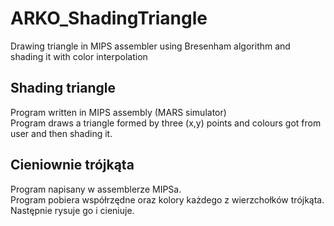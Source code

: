 # ARKO_ShadingTriangle
Drawing triangle in MIPS assembler using Bresenham algorithm and shading it with color interpolation <br />

## Shading triangle
Program written in MIPS assembly (MARS simulator) <br />
Program draws a triangle formed by three (x,y) points and colours got from user and then shading it.

## Cieniownie trójkąta 
Program napisany w assemblerze MIPSa. <br />
Program pobiera współrzędne oraz kolory każdego z wierzchołków trójkąta. Następnie rysuje go i cieniuje.
